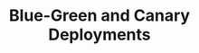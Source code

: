 ---
title: Blue-Green and Canary Deployments
excerpt: ''
deprecated: false
hidden: true
metadata:
  title: ''
  description: ''
  robots: index
next:
  description: ''
---